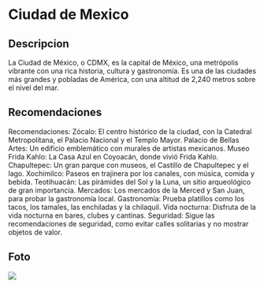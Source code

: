 # Ciudad de Mexico

## Descripcion
La Ciudad de México, o CDMX, es la capital de México, una metrópolis vibrante con una rica historia, cultura y gastronomía. Es una de las ciudades más grandes y pobladas de América, con una altitud de 2,240 metros sobre el nivel del mar. 

## Recomendaciones
Recomendaciones:
Zócalo: El centro histórico de la ciudad, con la Catedral Metropolitana, el Palacio Nacional y el Templo Mayor. 
Palacio de Bellas Artes: Un edificio emblemático con murales de artistas mexicanos. 
Museo Frida Kahlo: La Casa Azul en Coyoacán, donde vivió Frida Kahlo. 
Chapultepec: Un gran parque con museos, el Castillo de Chapultepec y el lago. 
Xochimilco: Paseos en trajinera por los canales, con música, comida y bebida. 
Teotihuacán: Las pirámides del Sol y la Luna, un sitio arqueológico de gran importancia. 
Mercados: Los mercados de la Merced y San Juan, para probar la gastronomía local. 
Gastronomía: Prueba platillos como los tacos, los tamales, las enchiladas y la chilaquil. 
Vida nocturna: Disfruta de la vida nocturna en bares, clubes y cantinas. 
Seguridad: Sigue las recomendaciones de seguridad, como evitar calles solitarias y no mostrar objetos de valor. 

## Foto
![](https://encrypted-tbn0.gstatic.com/images?q=tbn:ANd9GcTsucOiGvmIaiUCuRjkAQgSKQHrMkMRhGFQuQ&s)
